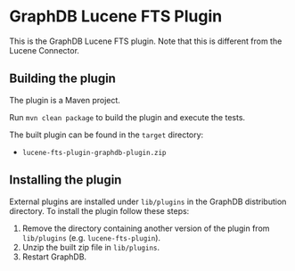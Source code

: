 # GraphDB Lucene FTS Plugin

This is the GraphDB Lucene FTS plugin. Note that this is different from the Lucene Connector.

## Building the plugin

The plugin is a Maven project.

Run `mvn clean package` to build the plugin and execute the tests.

The built plugin can be found in the `target` directory:

- `lucene-fts-plugin-graphdb-plugin.zip`

## Installing the plugin

External plugins are installed under `lib/plugins` in the GraphDB distribution
directory. To install the plugin follow these steps:

1. Remove the directory containing another version of the plugin from `lib/plugins` (e.g. `lucene-fts-plugin`).
1. Unzip the built zip file in `lib/plugins`.
1. Restart GraphDB. 